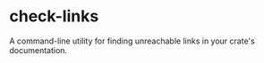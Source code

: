 # check-links

<!-- [![Build Status](https://travis-ci.org/epwalsh/check-links.svg?branch=master)](https://travis-ci.org/epwalsh/check-links) [![Latest version](https://img.shields.io/crates/v/check-links.svg)](https://crates.io/crates/check-links) ![License](https://img.shields.io/crates/l/check-links.svg) -->

A command-line utility for finding unreachable links in your crate's documentation.
